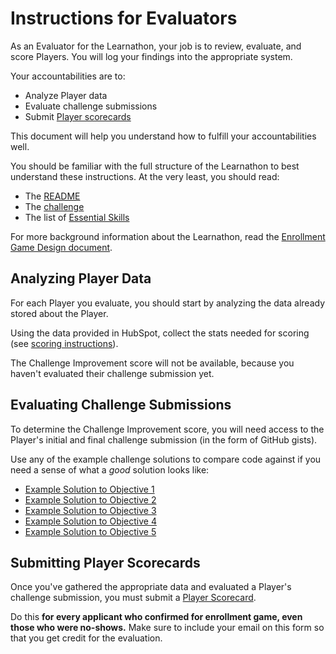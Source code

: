 # Instructions for Evaluators

As an Evaluator for the Learnathon, your job is to review, evaluate, and score Players. You will log your findings into the appropriate system.

Your accountabilities are to:

- Analyze Player data
- Evaluate challenge submissions
- Submit [Player scorecards][scorecard]

This document will help you understand how to fulfill your accountabilities well.

You should be familiar with the full structure of the Learnathon to best understand these instructions. At the very least, you should read:

- The [README](./README.md)
- The [challenge](./challenge)
- The list of [Essential Skills](./README.md#essential-skills)

For more background information about the Learnathon, read the [Enrollment Game Design document](https://docs.google.com/document/d/10_ZUYvicCy8nMCRwJG_FaR0EwRQbBKZdTw9u2CaeA_0/edit#).

## Analyzing Player Data

For each Player you evaluate, you should start by analyzing the data already stored about the Player.

Using the data provided in HubSpot, collect the stats needed for scoring (see [scoring instructions](https://docs.google.com/document/d/10_ZUYvicCy8nMCRwJG_FaR0EwRQbBKZdTw9u2CaeA_0/edit#heading=h.uxtttrv1j64f)).

The Challenge Improvement score will not be available, because you haven't evaluated their challenge submission yet.

## Evaluating Challenge Submissions

To determine the Challenge Improvement score, you will need access to the Player's initial and final challenge submission (in the form of GitHub gists).

Use any of the example challenge solutions to compare code against if you need a sense of what a _good_ solution looks like:

- [Example Solution to Objective 1](./solutions/obj-1/)
- [Example Solution to Objective 2](./solutions/obj-2/)
- [Example Solution to Objective 3](./solutions/obj-3/)
- [Example Solution to Objective 4](./solutions/obj-4/)
- [Example Solution to Objective 5](./solutions/obj-5/)

## Submitting Player Scorecards

Once you've gathered the appropriate data and evaluated a Player's challenge submission, you must submit a [Player Scorecard][scorecard].

Do this **for every applicant who confirmed for enrollment game, even those who were no-shows.** Make sure to include your email on this form so that you get credit for the evaluation.

[scorecard]: https://www.surveymonkey.com/r/eg-scorecard

